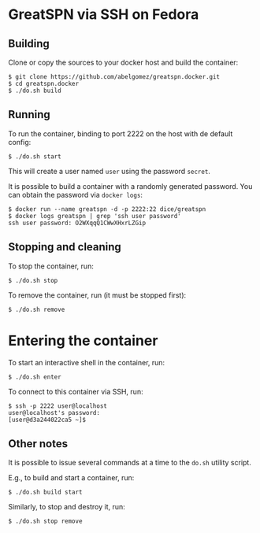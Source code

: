 # GreatSPN via SSH on Fedora

## Building

Clone or copy the sources to your docker host and build the container:

```
$ git clone https://github.com/abelgomez/greatspn.docker.git 
$ cd greatspn.docker
$ ./do.sh build
```

## Running

To run the container, binding to port 2222 on the host with de default config:

```
$ ./do.sh start
```

This will create a user named `user` using the password `secret`.

It is possible to build a container with a randomly generated
password.  You can obtain the password via `docker logs`:

```
$ docker run --name greatspn -d -p 2222:22 dice/greatspn
$ docker logs greatspn | grep 'ssh user password'
ssh user password: O2WXqqQ1CWwXHxrLZGip
```

## Stopping and cleaning

To stop the container, run:

```
$ ./do.sh stop
```

To remove the container, run (it must be stopped first):

```
$ ./do.sh remove
```

# Entering the container

To start an interactive shell in the container, run:

```
$ ./do.sh enter
```

To connect to this container via SSH, run:

```
$ ssh -p 2222 user@localhost
user@localhost's password: 
[user@d3a244022ca5 ~]$ 
```

## Other notes

It is possible to issue several commands at a time to the `do.sh` utility script.

E.g., to build and start a container, run:

```
$ ./do.sh build start
```

Similarly, to stop and destroy it, run:

```
$ ./do.sh stop remove
```



